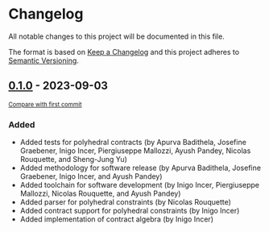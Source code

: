 # Changelog

All notable changes to this project will be documented in this file.

The format is based on [Keep a Changelog](http://keepachangelog.com/en/1.0.0/)
and this project adheres to [Semantic Versioning](http://semver.org/spec/v2.0.0.html).

<!-- insertion marker -->
## [0.1.0](https://github.com/pacti-org/pacti/releases/tag/0.1.0) - 2023-09-03

<small>[Compare with first commit](https://github.com/pacti-org/pacti/compare/637102ffcf1d9aedf5c4fbe61bad948441654d1c...0.1.0)</small>

### Added

- Added tests for polyhedral contracts (by Apurva Badithela, Josefine Graebener, Inigo Incer, Piergiuseppe Mallozzi, Ayush Pandey, Nicolas Rouquette, and Sheng-Jung Yu)
- Added methodology for software release (by Apurva Badithela, Josefine Graebener, Inigo Incer, and Ayush Pandey)
- Added toolchain for software development (by Inigo Incer, Piergiuseppe Mallozzi, Nicolas Rouquette, and Ayush Pandey)
- Added parser for polyhedral constraints (by Nicolas Rouquette)
- Added contract support for polyhedral constraints (by Inigo Incer)
- Added implementation of contract algebra (by Inigo Incer)

